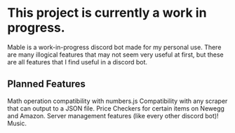 # This project is currently a work in progress.

Mable is a work-in-progress discord bot made for my personal use.
There are many illogical features that may not seem very useful at
first, but these are all features that I find useful in a discord
bot.

## Planned Features

Math operation compatibility with numbers.js
Compatibility with any scraper that can output to a JSON file.
Price Checkers for certain items on Newegg and Amazon.
Server management features (like every other discord bot)!
Music.
